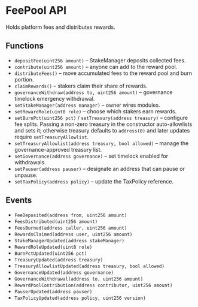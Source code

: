 # FeePool API

Holds platform fees and distributes rewards.

## Functions

- `depositFee(uint256 amount)` – StakeManager deposits collected fees.
- `contribute(uint256 amount)` – anyone can add to the reward pool.
- `distributeFees()` – move accumulated fees to the reward pool and burn portion.
- `claimRewards()` – stakers claim their share of rewards.
- `governanceWithdraw(address to, uint256 amount)` – governance timelock emergency withdrawal.
- `setStakeManager(address manager)` – owner wires modules.
- `setRewardRole(uint8 role)` – choose which stakers earn rewards.
- `setBurnPct(uint256 pct)` / `setTreasury(address treasury)` – configure fee splits. Passing a non-zero treasury in the constructor auto-allowlists and sets it; otherwise treasury defaults to `address(0)` and later updates require `setTreasuryAllowlist`.
- `setTreasuryAllowlist(address treasury, bool allowed)` – manage the governance-approved treasury list.
- `setGovernance(address governance)` – set timelock enabled for withdrawals.
- `setPauser(address pauser)` – designate an address that can pause or unpause.
- `setTaxPolicy(address policy)` – update the TaxPolicy reference.

## Events

- `FeeDeposited(address from, uint256 amount)`
- `FeesDistributed(uint256 amount)`
- `FeesBurned(address caller, uint256 amount)`
- `RewardsClaimed(address user, uint256 amount)`
- `StakeManagerUpdated(address stakeManager)`
- `RewardRoleUpdated(uint8 role)`
- `BurnPctUpdated(uint256 pct)`
- `TreasuryUpdated(address treasury)`
- `TreasuryAllowlistUpdated(address treasury, bool allowed)`
- `GovernanceUpdated(address governance)`
- `GovernanceWithdrawal(address to, uint256 amount)`
- `RewardPoolContribution(address contributor, uint256 amount)`
- `PauserUpdated(address pauser)`
- `TaxPolicyUpdated(address policy, uint256 version)`
